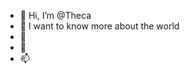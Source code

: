 - 👋 Hi, I’m @Theca
- 👀 I want to know more about the world
- 🌱 
- 💞️ 
- 📫 

<!---
kanekiii/kanekiii is a ✨ special ✨ repository because its `README.md` (this file) appears on your GitHub profile.
You can click the Preview link to take a look at your changes.
--->
